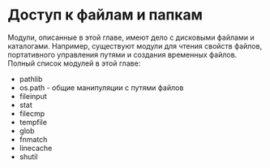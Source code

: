 # Доступ к файлам и папкам

Модули, описанные в этой главе, имеют дело с дисковыми файлами и каталогами. Например, существуют модули для чтения свойств файлов, портативного управления путями и создания временных файлов. Полный список модулей в этой главе:

* pathlib
* os.path - общие манипуляции с путями файлов
* fileinput
* stat
* filecmp
* tempfile
* glob
* fnmatch
* linecache
* shutil



